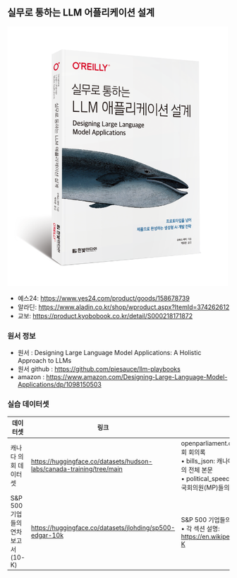 ## 실무로 통하는 LLM 어플리케이션 설계

<img src="cover.png" alt="실무로 통하는 LLM 어플리케이션 설계 표지" width="500">

* 예스24: https://www.yes24.com/product/goods/158678739
* 알라딘: https://www.aladin.co.kr/shop/wproduct.aspx?ItemId=374262612
* 교보: https://product.kyobobook.co.kr/detail/S000218171872

### 원서 정보
* 원서 : Designing Large Language Model Applications: A Holistic Approach to LLMs
* 원서 github : https://github.com/piesauce/llm-playbooks
* amazon : https://www.amazon.com/Designing-Large-Language-Model-Applications/dp/1098150503


### 실습 데이터셋
| 데이터셋 | 링크 | 설명 |
|---------|------|------|
| 캐나다 의회 데이터셋 | https://huggingface.co/datasets/hudson-labs/canada-training/tree/main | openparliament.ca에서 수집한 캐나다 의회 회의록<br>• bills_json: 캐나다 의회에 제출된 각 법안의 전체 본문<br>• political_speeches.json: 의회 진행 중 국회의원(MP)들의 발언 회의록 |
| S&P 500 기업들의 연차 보고서(10-K) | https://huggingface.co/datasets/jlohding/sp500-edgar-10k | S&P 500 기업들의 연차 보고서 데이터<br>• 각 섹션 설명: https://en.wikipedia.org/wiki/Form_10-K |
